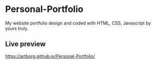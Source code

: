 # Personal-Portfolio
My website portfolio design and coded with HTML, CSS, Javascript by yours truly.
## Live preview
https://artborg.github.io/Personal-Portfolio/
